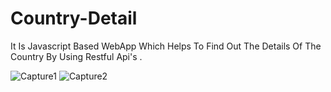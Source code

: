 # Country-Detail
It Is Javascript Based WebApp Which Helps To Find Out The Details Of The Country By Using Restful Api's .


![Capture1](https://user-images.githubusercontent.com/63389169/127763248-31dd183d-897b-46d6-8c6a-2f0f42d5bdfd.PNG)
![Capture2](https://user-images.githubusercontent.com/63389169/127763251-12d264b7-91d9-438e-a1c1-10bd966771b9.PNG)
